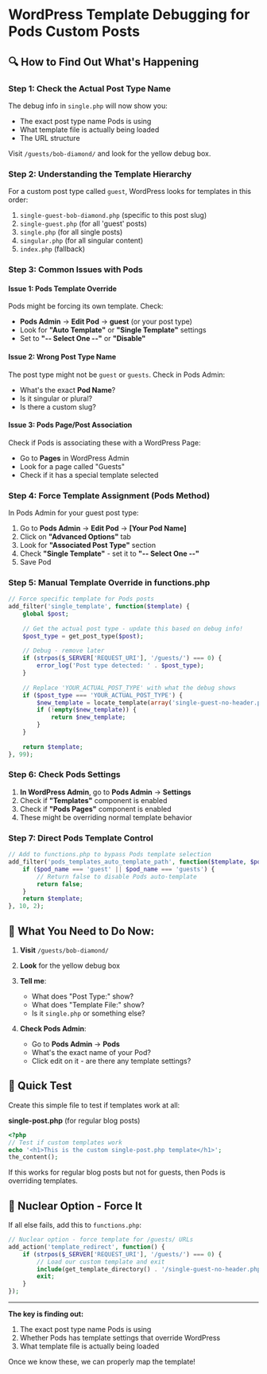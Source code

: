 # WordPress Template Debugging for Pods Custom Posts

## 🔍 How to Find Out What's Happening

### Step 1: Check the Actual Post Type Name
The debug info in `single.php` will now show you:
- The exact post type name Pods is using
- What template file is actually being loaded
- The URL structure

Visit `/guests/bob-diamond/` and look for the yellow debug box.

### Step 2: Understanding the Template Hierarchy

For a custom post type called `guest`, WordPress looks for templates in this order:
1. `single-guest-bob-diamond.php` (specific to this post slug)
2. `single-guest.php` (for all 'guest' posts)
3. `single.php` (for all single posts)
4. `singular.php` (for all singular content)
5. `index.php` (fallback)

### Step 3: Common Issues with Pods

#### Issue 1: Pods Template Override
Pods might be forcing its own template. Check:
- **Pods Admin** → **Edit Pod** → **guest** (or your post type)
- Look for **"Auto Template"** or **"Single Template"** settings
- Set to **"-- Select One --"** or **"Disable"**

#### Issue 2: Wrong Post Type Name
The post type might not be `guest` or `guests`. Check in Pods Admin:
- What's the exact **Pod Name**?
- Is it singular or plural?
- Is there a custom slug?

#### Issue 3: Pods Page/Post Association
Check if Pods is associating these with a WordPress Page:
- Go to **Pages** in WordPress Admin
- Look for a page called "Guests"
- Check if it has a special template selected

### Step 4: Force Template Assignment (Pods Method)

In Pods Admin for your guest post type:
1. Go to **Pods Admin** → **Edit Pod** → **[Your Pod Name]**
2. Click on **"Advanced Options"** tab
3. Look for **"Associated Post Type"** section
4. Check **"Single Template"** - set it to **"-- Select One --"**
5. Save Pod

### Step 5: Manual Template Override in functions.php

```php
// Force specific template for Pods posts
add_filter('single_template', function($template) {
    global $post;
    
    // Get the actual post type - update this based on debug info!
    $post_type = get_post_type($post);
    
    // Debug - remove later
    if (strpos($_SERVER['REQUEST_URI'], '/guests/') === 0) {
        error_log('Post type detected: ' . $post_type);
    }
    
    // Replace 'YOUR_ACTUAL_POST_TYPE' with what the debug shows
    if ($post_type === 'YOUR_ACTUAL_POST_TYPE') {
        $new_template = locate_template(array('single-guest-no-header.php'));
        if (!empty($new_template)) {
            return $new_template;
        }
    }
    
    return $template;
}, 99);
```

### Step 6: Check Pods Settings

1. **In WordPress Admin**, go to **Pods Admin** → **Settings**
2. Check if **"Templates"** component is enabled
3. Check if **"Pods Pages"** component is enabled
4. These might be overriding normal template behavior

### Step 7: Direct Pods Template Control

```php
// Add to functions.php to bypass Pods template selection
add_filter('pods_templates_auto_template_path', function($template, $pod_name) {
    if ($pod_name === 'guest' || $pod_name === 'guests') {
        // Return false to disable Pods auto-template
        return false;
    }
    return $template;
}, 10, 2);
```

## 🎯 What You Need to Do Now:

1. **Visit** `/guests/bob-diamond/`
2. **Look** for the yellow debug box
3. **Tell me**:
   - What does "Post Type:" show?
   - What does "Template File:" show?
   - Is it `single.php` or something else?

4. **Check Pods Admin**:
   - Go to **Pods Admin** → **Pods**
   - What's the exact name of your Pod?
   - Click edit on it - are there any template settings?

## 📝 Quick Test

Create this simple file to test if templates work at all:

**single-post.php** (for regular blog posts)
```php
<?php
// Test if custom templates work
echo '<h1>This is the custom single-post.php template</h1>';
the_content();
```

If this works for regular blog posts but not for guests, then Pods is overriding templates.

## 🔧 Nuclear Option - Force It

If all else fails, add this to `functions.php`:

```php
// Nuclear option - force template for /guests/ URLs
add_action('template_redirect', function() {
    if (strpos($_SERVER['REQUEST_URI'], '/guests/') === 0) {
        // Load our custom template and exit
        include(get_template_directory() . '/single-guest-no-header.php');
        exit;
    }
});
```

---

**The key is finding out:**
1. The exact post type name Pods is using
2. Whether Pods has template settings that override WordPress
3. What template file is actually being loaded

Once we know these, we can properly map the template!